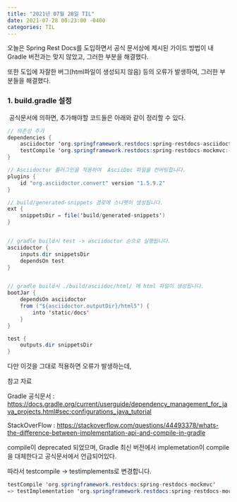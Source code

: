 ```yaml
---
title: "2021년 07월 28일 TIL"
date: 2021-07-28 00:23:00 -0400
categories: TIL
---
```


오늘은 Spring Rest Docs를 도입하면서 공식 문서상에 제시된 가이드 방법이 내 Gradle 버전과는 맞지 않았고,
그러한 부분을 해결했다.

또한 도입에 자잘한 버그(html파일이 생성되지 않음) 등의 오류가 발생하여, 그러한 부분들을 해결했다.

### 1. build.gradle 설정

​	공식문서에 의하면, 추가해야할 코드들은 아래와 같이 정리할 수 있다.

```java
// 의존성 추가  
dependencies {
    asciidoctor 'org.springframework.restdocs:spring-restdocs-asciidoctor:{project-version}' 
    testCompile 'org.springframework.restdocs:spring-restdocs-mockmvc:{project-version}' 
}

// Asciidoctor 플러그인을 적용하여  AsciiDoc 파일을 컨버팅합니다.
plugins { 
    id "org.asciidoctor.convert" version "1.5.9.2"
}

// build/generated-snippets 경로에 스니펫이 생성됩니다.
ext { 
    snippetsDir = file('build/generated-snippets')
}


// gradle build시 test -> asciidoctor 순으로 실행됩니다.
asciidoctor { 
    inputs.dir snippetsDir 
    dependsOn test 
}


// gradle build시 ./build/asciidoc/html/ 에 html 파일이 생성됩니다.
bootJar {
    dependsOn asciidoctor
    from ("${asciidoctor.outputDir}/html5") {
        into 'static/docs'
    }
}

test { 
    outputs.dir snippetsDir
}
```

다만 이것을 그대로 적용하면 오류가 발생하는데, 

참고 자료

Gradle 공식문서 : https://docs.gradle.org/current/userguide/dependency_management_for_java_projects.html#sec:configurations_java_tutorial

StackOverFlow : https://stackoverflow.com/questions/44493378/whats-the-difference-between-implementation-api-and-compile-in-gradle

compile이 deprecated 되었으며, Gradle 최신 버전에서 implemetation이 compile을 대체한다고 공식문서에서 언급되어있다.

따라서 testcompile -> testimplements로 변경합니다.

```java
testCompile 'org.springframework.restdocs:spring-restdocs-mockmvc' 
=> testImplementation 'org.springframework.restdocs:spring-restdocs-mockmvc'
```

